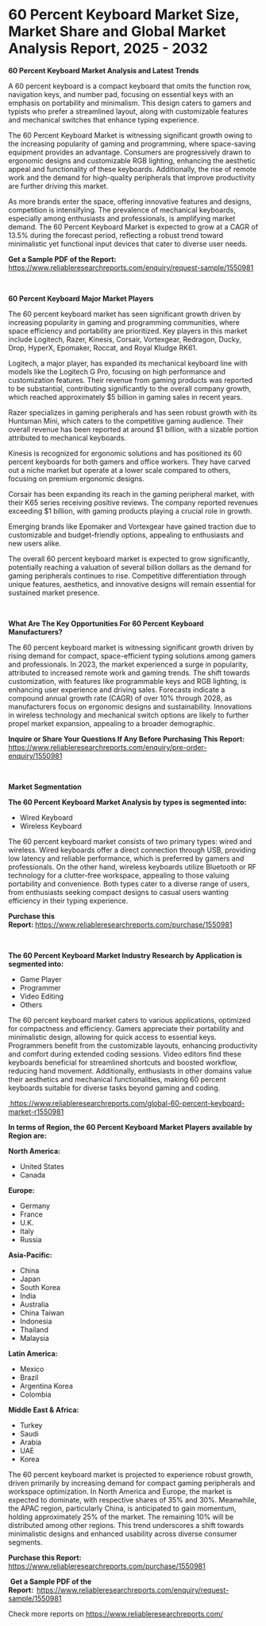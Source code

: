 <p><h1>60 Percent Keyboard Market Size, Market Share and Global Market Analysis Report, 2025 - 2032</h1></p><p><strong>60 Percent Keyboard Market Analysis and Latest Trends</strong></p>
<p><p>A 60 percent keyboard is a compact keyboard that omits the function row, navigation keys, and number pad, focusing on essential keys with an emphasis on portability and minimalism. This design caters to gamers and typists who prefer a streamlined layout, along with customizable features and mechanical switches that enhance typing experience.</p><p>The 60 Percent Keyboard Market is witnessing significant growth owing to the increasing popularity of gaming and programming, where space-saving equipment provides an advantage. Consumers are progressively drawn to ergonomic designs and customizable RGB lighting, enhancing the aesthetic appeal and functionality of these keyboards. Additionally, the rise of remote work and the demand for high-quality peripherals that improve productivity are further driving this market.</p><p>As more brands enter the space, offering innovative features and designs, competition is intensifying. The prevalence of mechanical keyboards, especially among enthusiasts and professionals, is amplifying market demand. The 60 Percent Keyboard Market is expected to grow at a CAGR of 13.5% during the forecast period, reflecting a robust trend toward minimalistic yet functional input devices that cater to diverse user needs.</p></p>
<p><strong>Get a Sample PDF of the Report:&nbsp;</strong> <a href="https://www.reliableresearchreports.com/enquiry/request-sample/1550981?utm_campaign=2002&utm_medium=2&utm_source=Github&utm_content=ia&utm_term=06022025&utm_id=60-percent-keyboard">https://www.reliableresearchreports.com/enquiry/request-sample/1550981</a></p>
<p>&nbsp;</p>
<p><strong>60 Percent Keyboard Major Market Players</strong></p>
<p><p>The 60 percent keyboard market has seen significant growth driven by increasing popularity in gaming and programming communities, where space efficiency and portability are prioritized. Key players in this market include Logitech, Razer, Kinesis, Corsair, Vortexgear, Redragon, Ducky, Drop, HyperX, Epomaker, Roccat, and Royal Kludge RK61.</p><p>Logitech, a major player, has expanded its mechanical keyboard line with models like the Logitech G Pro, focusing on high performance and customization features. Their revenue from gaming products was reported to be substantial, contributing significantly to the overall company growth, which reached approximately $5 billion in gaming sales in recent years.</p><p>Razer specializes in gaming peripherals and has seen robust growth with its Huntsman Mini, which caters to the competitive gaming audience. Their overall revenue has been reported at around $1 billion, with a sizable portion attributed to mechanical keyboards.</p><p>Kinesis is recognized for ergonomic solutions and has positioned its 60 percent keyboards for both gamers and office workers. They have carved out a niche market but operate at a lower scale compared to others, focusing on premium ergonomic designs.</p><p>Corsair has been expanding its reach in the gaming peripheral market, with their K65 series receiving positive reviews. The company reported revenues exceeding $1 billion, with gaming products playing a crucial role in growth.</p><p>Emerging brands like Epomaker and Vortexgear have gained traction due to customizable and budget-friendly options, appealing to enthusiasts and new users alike. </p><p>The overall 60 percent keyboard market is expected to grow significantly, potentially reaching a valuation of several billion dollars as the demand for gaming peripherals continues to rise. Competitive differentiation through unique features, aesthetics, and innovative designs will remain essential for sustained market presence.</p></p>
<p>&nbsp;</p>
<p><strong>What Are The Key Opportunities For 60 Percent Keyboard Manufacturers?</strong></p>
<p><p>The 60 percent keyboard market is witnessing significant growth driven by rising demand for compact, space-efficient typing solutions among gamers and professionals. In 2023, the market experienced a surge in popularity, attributed to increased remote work and gaming trends. The shift towards customization, with features like programmable keys and RGB lighting, is enhancing user experience and driving sales. Forecasts indicate a compound annual growth rate (CAGR) of over 10% through 2028, as manufacturers focus on ergonomic designs and sustainability. Innovations in wireless technology and mechanical switch options are likely to further propel market expansion, appealing to a broader demographic.</p></p>
<p><strong>Inquire or Share Your Questions If Any Before Purchasing This Report:</strong> <a href="https://www.reliableresearchreports.com/enquiry/pre-order-enquiry/1550981?utm_campaign=2002&utm_medium=2&utm_source=Github&utm_content=ia&utm_term=06022025&utm_id=60-percent-keyboard">https://www.reliableresearchreports.com/enquiry/pre-order-enquiry/1550981</a></p>
<p>&nbsp;</p>
<p><strong>Market Segmentation</strong></p>
<p><strong>The 60 Percent Keyboard Market Analysis by types is segmented into:</strong></p>
<p><ul><li>Wired Keyboard</li><li>Wireless Keyboard</li></ul></p>
<p><p>The 60 percent keyboard market consists of two primary types: wired and wireless. Wired keyboards offer a direct connection through USB, providing low latency and reliable performance, which is preferred by gamers and professionals. On the other hand, wireless keyboards utilize Bluetooth or RF technology for a clutter-free workspace, appealing to those valuing portability and convenience. Both types cater to a diverse range of users, from enthusiasts seeking compact designs to casual users wanting efficiency in their typing experience.</p></p>
<p><strong>Purchase this Report:&nbsp;</strong><a href="https://www.reliableresearchreports.com/purchase/1550981?utm_campaign=2002&utm_medium=2&utm_source=Github&utm_content=ia&utm_term=06022025&utm_id=60-percent-keyboard">https://www.reliableresearchreports.com/purchase/1550981</a></p>
<p>&nbsp;</p>
<p><strong>The 60 Percent Keyboard Market Industry Research by Application is segmented into:</strong></p>
<p><ul><li>Game Player</li><li>Programmer</li><li>Video Editing</li><li>Others</li></ul></p>
<p><p>The 60 percent keyboard market caters to various applications, optimized for compactness and efficiency. Gamers appreciate their portability and minimalistic design, allowing for quick access to essential keys. Programmers benefit from the customizable layouts, enhancing productivity and comfort during extended coding sessions. Video editors find these keyboards beneficial for streamlined shortcuts and boosted workflow, reducing hand movement. Additionally, enthusiasts in other domains value their aesthetics and mechanical functionalities, making 60 percent keyboards suitable for diverse tasks beyond gaming and coding.</p></p>
<p><a href="https://www.reliableresearchreports.com/global-60-percent-keyboard-market-r1550981?utm_campaign=2002&utm_medium=2&utm_source=Github&utm_content=ia&utm_term=06022025&utm_id=60-percent-keyboard">&nbsp;https://www.reliableresearchreports.com/global-60-percent-keyboard-market-r1550981</a></p>
<p><strong>In terms of Region, the 60 Percent Keyboard Market Players available by Region are:</strong></p>
<p>
    <p> <strong> North America: </strong>
        <ul>
            <li>United States</li>
            <li>Canada</li>
        </ul>
        </p> 
    <p> <strong> Europe: </strong>
        <ul>
            <li>Germany</li>
            <li>France</li>
            <li>U.K.</li>
            <li>Italy</li>
            <li>Russia</li>
        </ul>
        </p> 
    <p> <strong> Asia-Pacific: </strong>
        <ul>
            <li>China</li>
            <li>Japan</li>
            <li>South Korea</li>
            <li>India</li>
            <li>Australia</li>
            <li>China Taiwan</li>
            <li>Indonesia</li>
            <li>Thailand</li>
            <li>Malaysia</li>
        </ul>
        </p> 
    <p> <strong> Latin America: </strong>
        <ul>
            <li>Mexico</li>
            <li>Brazil</li>
            <li>Argentina Korea</li>
            <li>Colombia</li>
        </ul>
        </p> 
    <p> <strong> Middle East & Africa: </strong>
        <ul>
            <li>Turkey</li>
            <li>Saudi</li>
            <li>Arabia</li>
            <li>UAE</li>
            <li>Korea</li>
        </ul>
    </p>
    </p>
<p><p>The 60 percent keyboard market is projected to experience robust growth, driven primarily by increasing demand for compact gaming peripherals and workspace optimization. In North America and Europe, the market is expected to dominate, with respective shares of 35% and 30%. Meanwhile, the APAC region, particularly China, is anticipated to gain momentum, holding approximately 25% of the market. The remaining 10% will be distributed among other regions. This trend underscores a shift towards minimalistic designs and enhanced usability across diverse consumer segments.</p></p>
<p><strong>Purchase this Report: </strong><a href="https://www.reliableresearchreports.com/purchase/1550981?utm_campaign=2002&utm_medium=2&utm_source=Github&utm_content=ia&utm_term=06022025&utm_id=60-percent-keyboard">https://www.reliableresearchreports.com/purchase/1550981</a></p>
<p>&nbsp;<strong>Get a Sample PDF of the Report:&nbsp;&nbsp;</strong><a href="https://www.reliableresearchreports.com/enquiry/request-sample/1550981?utm_campaign=2002&utm_medium=2&utm_source=Github&utm_content=ia&utm_term=06022025&utm_id=60-percent-keyboard">https://www.reliableresearchreports.com/enquiry/request-sample/1550981</a></p>
<p><strong></strong></p>
<p>Check more reports on <a href="https://www.reliableresearchreports.com/?utm_campaign=2002&utm_medium=2&utm_source=Github&utm_content=ia&utm_term=06022025&utm_id=60-percent-keyboard">https://www.reliableresearchreports.com/</a></p>